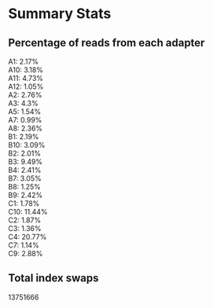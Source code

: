 # Summary Stats
## Percentage of reads from each adapter
A1: 2.17%<br>
A10: 3.18%<br>
A11: 4.73%<br>
A12: 1.05%<br>
A2: 2.76%<br>
A3: 4.3%<br>
A5: 1.54%<br>
A7: 0.99%<br>
A8: 2.36%<br>
B1: 2.19%<br>
B10: 3.09%<br>
B2: 2.01%<br>
B3: 9.49%<br>
B4: 2.41%<br>
B7: 3.05%<br>
B8: 1.25%<br>
B9: 2.42%<br>
C1: 1.78%<br>
C10: 11.44%<br>
C2: 1.87%<br>
C3: 1.36%<br>
C4: 20.77%<br>
C7: 1.14%<br>
C9: 2.88%<br>

## Total index swaps
13751666